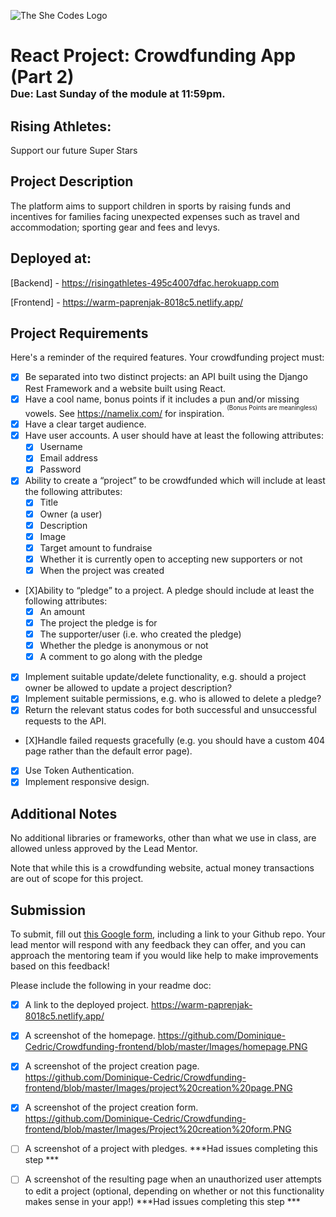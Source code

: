 ![The She Codes Logo](../../global_images/logo.png)

# React Project: Crowdfunding App (Part 2)<br><sub><sup><sub>Due: Last Sunday of the module at 11:59pm.</sub></sup></sub>

## Rising Athletes:
Support our future Super Stars

## Project Description
The platform aims to support children in sports by raising funds and incentives for families facing unexpected expenses such as travel and accommodation; sporting gear and fees and levys.

## Deployed at:
[Backend] - https://risingathletes-495c4007dfac.herokuapp.com

[Frontend] - https://warm-paprenjak-8018c5.netlify.app/

## Project Requirements
Here's a reminder of the required features. Your crowdfunding project must:

- [X] Be separated into two distinct projects: an API built using the Django Rest Framework and a website built using React. 
- [X] Have a cool name, bonus points if it includes a pun and/or missing vowels. See https://namelix.com/ for inspiration. <sup><sup>(Bonus Points are meaningless)</sup></sup>
- [X] Have a clear target audience.
- [X] Have user accounts. A user should have at least the following attributes:
  - [X] Username
  - [X] Email address
  - [X] Password
- [X] Ability to create a “project” to be crowdfunded which will include at least the following attributes:
  - [X] Title
  - [X] Owner (a user)
  - [X] Description
  - [X] Image
  - [X] Target amount to fundraise
  - [X] Whether it is currently open to accepting new supporters or not
  - [X] When the project was created
- [X]Ability to “pledge” to a project. A pledge should include at least the following attributes:
  - [X] An amount
  - [X] The project the pledge is for
  - [X] The supporter/user (i.e. who created the pledge)
  - [X] Whether the pledge is anonymous or not
  - [X] A comment to go along with the pledge
- [X] Implement suitable update/delete functionality, e.g. should a project owner be allowed to update a project description?
- [X] Implement suitable permissions, e.g. who is allowed to delete a pledge?
- [X] Return the relevant status codes for both successful and unsuccessful requests to the API.
- [X]Handle failed requests gracefully (e.g. you should have a custom 404 page rather than the default error page).
- [X] Use Token Authentication.
- [X] Implement responsive design.

## Additional Notes
No additional libraries or frameworks, other than what we use in class, are allowed unless approved by the Lead Mentor.

Note that while this is a crowdfunding website, actual money transactions are out of scope for this project.

## Submission
To submit, fill out [this Google form](https://forms.gle/34ymxgPhdT8YXDgF6), including a link to your Github repo. Your lead mentor will respond with any feedback they can offer, and you can approach the mentoring team if you would like help to make improvements based on this feedback!

Please include the following in your readme doc:
- [X] A link to the deployed project.   https://warm-paprenjak-8018c5.netlify.app/
- [X] A screenshot of the homepage.   https://github.com/Dominique-Cedric/Crowdfunding-frontend/blob/master/Images/homepage.PNG 
- [X] A screenshot of the project creation page.   https://github.com/Dominique-Cedric/Crowdfunding-frontend/blob/master/Images/project%20creation%20page.PNG
- [X] A screenshot of the project creation form.  https://github.com/Dominique-Cedric/Crowdfunding-frontend/blob/master/Images/Project%20creation%20form.PNG
- [ ] A screenshot of a project with pledges.  ***Had issues completing this step ***
- [ ] A screenshot of the resulting page when an unauthorized user attempts to edit a project (optional, depending on whether or not this functionality makes sense in your app!) ***Had issues completing this step ***



